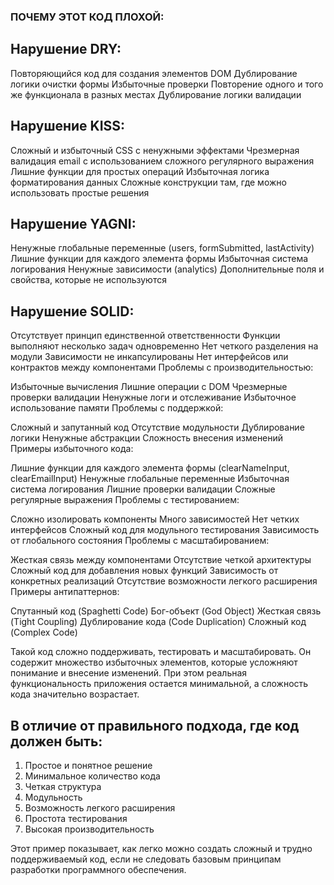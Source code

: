 ### ПОЧЕМУ ЭТОТ КОД ПЛОХОЙ:

## Нарушение DRY:
Повторяющийся код для создания элементов DOM
Дублирование логики очистки формы
Избыточные проверки
Повторение одного и того же функционала в разных местах
Дублирование логики валидации

## Нарушение KISS:
Сложный и избыточный CSS с ненужными эффектами
Чрезмерная валидация email с использованием сложного регулярного выражения
Лишние функции для простых операций
Избыточная логика форматирования данных
Сложные конструкции там, где можно использовать простые решения

## Нарушение YAGNI:
Ненужные глобальные переменные (users, formSubmitted, lastActivity)
Лишние функции для каждого элемента формы
Избыточная система логирования
Ненужные зависимости (analytics)
Дополнительные поля и свойства, которые не используются

 ## Нарушение SOLID:
Отсутствует принцип единственной ответственности
Функции выполняют несколько задач одновременно
Нет четкого разделения на модули
Зависимости не инкапсулированы
Нет интерфейсов или контрактов между компонентами
Проблемы с производительностью:

Избыточные вычисления
Лишние операции с DOM
Чрезмерные проверки валидации
Ненужные логи и отслеживание
Избыточное использование памяти
Проблемы с поддержкой:

Сложный и запутанный код
Отсутствие модульности
Дублирование логики
Ненужные абстракции
Сложность внесения изменений
Примеры избыточного кода:

Лишние функции для каждого элемента формы (clearNameInput, clearEmailInput)
Ненужные глобальные переменные
Избыточная система логирования
Лишние проверки валидации
Сложные регулярные выражения
Проблемы с тестированием:

Сложно изолировать компоненты
Много зависимостей
Нет четких интерфейсов
Сложный код для модульного тестирования
Зависимость от глобального состояния
Проблемы с масштабированием:

Жесткая связь между компонентами
Отсутствие четкой архитектуры
Сложный код для добавления новых функций
Зависимость от конкретных реализаций
Отсутствие возможности легкого расширения
Примеры антипаттернов:

Спутанный код (Spaghetti Code)
Бог-объект (God Object)
Жесткая связь (Tight Coupling)
Дублирование кода (Code Duplication)
Сложный код (Complex Code)

Такой код сложно поддерживать, тестировать и масштабировать. 
Он содержит множество избыточных элементов, которые усложняют 
понимание и внесение изменений. При этом реальная функциональность 
приложения остается минимальной, а сложность кода значительно возрастает.

## В отличие от правильного подхода, где код должен быть:
1. Простое и понятное решение
2. Минимальное количество кода
3. Четкая структура
4. Модульность
5. Возможность легкого расширения
6. Простота тестирования
7. Высокая производительность

Этот пример показывает, как легко можно создать сложный и трудно поддерживаемый код, 
если не следовать базовым принципам разработки программного обеспечения.